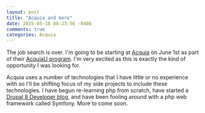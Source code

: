```yaml
---
layout: post
title: "Acquia and more"
date: 2015-05-18 08:23:56 -0400
comments: true
categories: Acquia
---
```

The job search is over. I'm going to be starting at [Acquia](https://www.acquia.com/) on June 1st
as part of their [AcquiaU program](http://u.acquia.com/). I'm very excited as this is exactly the kind of
opportunity I was looking for.

Acquia uses a number of technologies that I have little or no
experience with so I'll be shifting focus of my side projects to
include these technologies. I have begun re-learning php from scratch, have started a [Drupal 8
Developer blog](http://nickdelrossiea7jrjozwo.devcloud.acquia-sites.com/), and have been fooling around with a php web framework
called Symfony. More to come soon.
